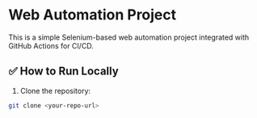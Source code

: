 # Web Automation Project

This is a simple Selenium-based web automation project integrated with GitHub Actions for CI/CD.

## ✅ How to Run Locally

1. Clone the repository:
```bash
git clone <your-repo-url>